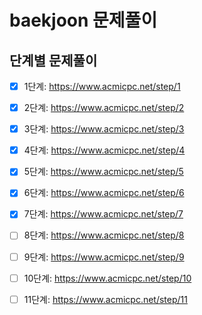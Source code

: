 # baekjoon 문제풀이

## 단계별 문제풀이

- [x] 1단계: https://www.acmicpc.net/step/1
- [x] 2단계: https://www.acmicpc.net/step/2
- [x] 3단계: https://www.acmicpc.net/step/3
- [x] 4단계: https://www.acmicpc.net/step/4
- [x] 5단계: https://www.acmicpc.net/step/5
- [x] 6단계: https://www.acmicpc.net/step/6
- [x] 7단계: https://www.acmicpc.net/step/7
- [ ] 8단계: https://www.acmicpc.net/step/8
- [ ] 9단계: https://www.acmicpc.net/step/9
- [ ] 10단계: https://www.acmicpc.net/step/10
- [ ] 11단계: https://www.acmicpc.net/step/11


